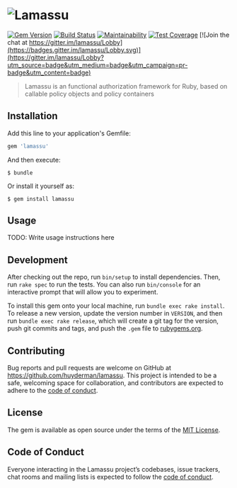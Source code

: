 # ![Lamassu](http://res.cloudinary.com/huyderman/image/upload/c_lpad,dpr_2.0,f_auto,g_center,h_150,w_888/v1523625102/lamassu)

[![Gem Version](https://badge.fury.io/rb/lamassu.svg)](https://badge.fury.io/rb/querylicious)
[![Build Status](https://travis-ci.org/huyderman/lamassu.svg?branch=master)](https://travis-ci.org/huyderman/lamassu)
[![Maintainability](...)](https://codeclimate.com/github/huyderman/lamassu/maintainability)
[![Test Coverage](...)](https://codeclimate.com/github/huyderman/lamassu/test_coverage)
[![Join the chat at https://gitter.im/lamassu/Lobby](https://badges.gitter.im/lamassu/Lobby.svg)](https://gitter.im/lamassu/Lobby?utm_source=badge&utm_medium=badge&utm_campaign=pr-badge&utm_content=badge)

> Lamassu is an functional authorization framework for Ruby, based on
> callable policy objects and policy containers

## Installation

Add this line to your application's Gemfile:

```ruby
gem 'lamassu'
```

And then execute:

    $ bundle

Or install it yourself as:

    $ gem install lamassu

## Usage

TODO: Write usage instructions here

## Development

After checking out the repo, run `bin/setup` to install dependencies. Then,
run `rake spec` to run the tests. You can also run `bin/console` for an
interactive prompt that will allow you to experiment.

To install this gem onto your local machine, run `bundle exec rake install`.
To release a new version, update the version number in `VERSION`, and
then run `bundle exec rake release`, which will create a git tag for the
version, push git commits and tags, and push the `.gem` file to
[rubygems.org](https://rubygems.org).

## Contributing

Bug reports and pull requests are welcome on GitHub at
https://github.com/huyderman/lamassu. This project is intended to be a safe,
welcoming space for collaboration, and contributors are expected to adhere
to the [code of conduct][code-of-conduct].

## License

The gem is available as open source under the terms of the
[MIT License](https://opensource.org/licenses/MIT).

## Code of Conduct

Everyone interacting in the Lamassu project’s codebases, issue trackers,
chat rooms and mailing lists is expected to follow the
[code of conduct][code-of-conduct].

[code-of-conduct]: https://github.com/huyderman/lamassu/blob/master/CODE_OF_CONDUCT.md
